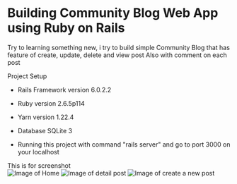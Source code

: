 # Building Community Blog Web App using Ruby on Rails

Try to learning something new, i try to build simple Community Blog that has feature of create, update, delete and view post
Also with comment on each post

Project Setup

* Rails Framework version 6.0.2.2

* Ruby version 2.6.5p114

* Yarn version 1.22.4

* Database SQLite 3

* Running this project with command "rails server" and go to port 3000 on your localhost

This is for screenshot <br/>
![Image of Home](https://i.ibb.co/0K5K8qJ/image.png)
![Image of detail post](https://i.ibb.co/PgXYPdf/image.png)
![Image of create a new post](https://i.ibb.co/6J3cHBr/image.png)
